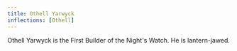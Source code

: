 ```yaml
---
title: Othell Yarwyck
inflections: [Othell]
---
```


Othell Yarwyck is the First Builder of the Night's Watch. He is lantern-jawed.


